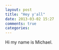 ```yaml
---
layout: post
title: "Hey y'all"
date: 2013-03-02 15:27
comments: true
categories: 
---
```

Hi my name is Michael. 